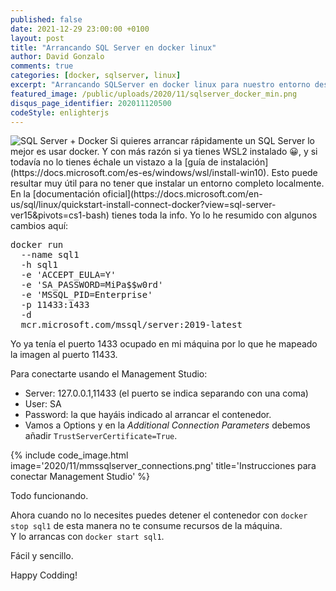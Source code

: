 ```yaml
---
published: false
date: 2021-12-29 23:00:00 +0100
layout: post
title: "Arrancando SQL Server en docker linux"
author: David Gonzalo
comments: true
categories: [docker, sqlserver, linux]
excerpt: "Arrancando SQLServer en docker linux para nuestro entorno desarrollo."
featured_image: /public/uploads/2020/11/sqlserver_docker_min.png
disqus_page_identifier: 202011120500
codeStyle: enlighterjs
---
```

<img src="{{site.baseurl}}public/uploads/2020/11/sqlserver_docker_min.png" style="border:0px" alt="SQL Server + Docker"  />
Si quieres arrancar rápidamente un SQL Server lo mejor es usar docker. Y con más razón si ya tienes WSL2 instalado 😀, y si todavía no lo tienes échale un vistazo a la [guía de instalación](https://docs.microsoft.com/es-es/windows/wsl/install-win10).
Esto puede resultar muy útil para no tener que instalar un entorno completo localmente.
En la [documentación oficial](https://docs.microsoft.com/en-us/sql/linux/quickstart-install-connect-docker?view=sql-server-ver15&pivots=cs1-bash) tienes toda la info. Yo lo he resumido con algunos cambios aquí:
<!--break--> 

<pre data-enlighter-language="bash">
docker run 
  --name sql1 
  -h sql1 
  -e 'ACCEPT_EULA=Y' 
  -e 'SA_PASSWORD=MiPa$$w0rd' 
  -e 'MSSQL_PID=Enterprise' 
  -p 11433:1433 
  -d 
  mcr.microsoft.com/mssql/server:2019-latest
</pre>

Yo ya tenía el puerto 1433 ocupado en mi máquina por lo que he mapeado la imagen al puerto 11433.

Para conectarte usando el Management Studio:
- Server: 127.0.0.1,11433  (el puerto se indica separando con una coma)
- User: SA
- Password: la que hayáis indicado al arrancar el contenedor.
- Vamos a Options y en la *Additional Connection Parameters* debemos añadir `TrustServerCertificate=True`.

{% include code_image.html 
image='2020/11/mmssqlserver_connections.png'
title='Instrucciones para conectar Management Studio'
%}

Todo funcionando.

Ahora cuando no lo necesites puedes detener el contenedor con `docker stop sql1` de esta manera no te consume recursos de la máquina. 
<br/>Y lo arrancas con `docker start sql1`.

Fácil y sencillo.

Happy Codding!